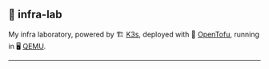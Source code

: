 ## 🧪 infra-lab

My infra laboratory,
powered by 🏗️ [K3s](https://k3s.io/),
deployed with 🥘 [OpenTofu](https://opentofu.org/),
running in 🖥️ [QEMU](https://www.qemu.org/).

---
